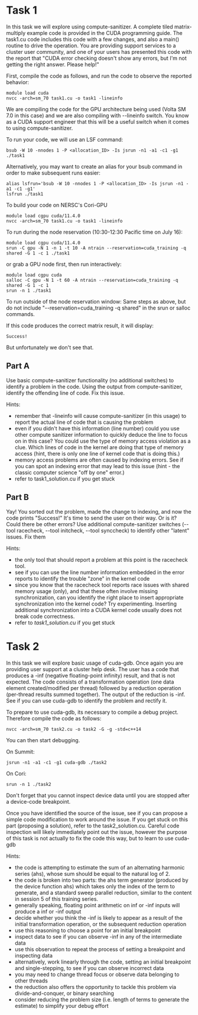 # **Task 1**

In this task we will explore using compute-sanitizer.  A complete tiled matrix-multiply example code is provided in the CUDA programming guide.  The task1.cu code includes this code with a few changes, and also a main() routine to drive the operation.  You are providing support services to a  cluster user community, and one of your users has presented this code with the report that "CUDA error checking doesn't show any errors, but I'm not getting the right answer.  Please help!"

First, compile the code as follows, and run the code to observe the reported behavior:

```
module load cuda
nvcc -arch=sm_70 task1.cu -o task1 -lineinfo
```

We are compiling the code for the GPU architecture being used (Volta SM 7.0 in this case) and we are also compiling with --lineinfo switch.  You know as a CUDA support engineer that this will be a useful switch when it comes to using compute-sanitizer.

To run your code, we will use an LSF command:

```
bsub -W 10 -nnodes 1 -P <allocation_ID> -Is jsrun -n1 -a1 -c1 -g1 ./task1
```

Alternatively, you may want to create an alias for your bsub command in order to make subsequent runs easier:

```
alias lsfrun='bsub -W 10 -nnodes 1 -P <allocation_ID> -Is jsrun -n1 -a1 -c1 -g1'
lsfrun ./task1
```

To build your code on NERSC's Cori-GPU

```
module load cgpu cuda/11.4.0
nvcc -arch=sm_70 task1.cu -o task1 -lineinfo
```

To run during the node reservation (10:30-12:30 Pacific time on July 16):
```
module load cgpu cuda/11.4.0
srun -C gpu -N 1 -n 1 -t 10 -A ntrain --reservation=cuda_training -q shared -G 1 -c 1 ./task1
```

or grab a GPU node first, then run interactively:
```
module load cgpu cuda 
salloc -C gpu -N 1 -t 60 -A ntrain --reservation=cuda_training -q shared -G 1 -c 1
srun -n 1 ./task1
```

To run outside of the node reservation window:
Same steps as above, but do not include "--reservation=cuda_training -q shared" in the srun or salloc commands.

If this code produces the correct matrix result, it will display:

```
Success!
```

But unfortunately we don't see that.

## Part A 

Use basic compute-sanitizer functionality (no additional switches) to identify a problem in the code.  Using the output from compute-sanitizer, identify the offending line of code. Fix this issue.

Hints:
  - remember that -lineinfo will cause compute-sanitizer (in this usage) to report the actual line of code that is causing the problem
  - even if you didn't have this information (line number) could you use other compute sanitizer information to quickly deduce the line to focus on in this case?  You could use the type of memory access violation as a clue.  Which lines of code in the kernel are doing that type of memory access (hint, there is only one line of kernel code that is doing this.)
  - memory access problems are often caused by indexing errors.  See if you can spot an indexing error that may lead to this issue (hint - the classic computer science "off by one" error.)
  - refer to task1_solution.cu if you get stuck

## Part B

Yay! You sorted out the problem, made the change to indexing, and now the code prints "Success!"  It's time to send the user on their way.  Or is it?  Could there be other errors?  Use additional compute-sanitizer switches (--tool racecheck, --tool initcheck, --tool synccheck) to identify other "latent" issues.  Fix them

Hints:
  - the only tool that should report a problem at this point is the racecheck tool.
  - see if you can use the line number information embedded in the error reports to identify the trouble "zone" in the kernel code
  - since you know that the racecheck tool reports race issues with shared memory usage (only), and that these often involve missing synchronization, can you identify the right place to insert appropriate synchronization into the kernel code?  Try experimenting. Inserting additional synchronization into a CUDA kernel code usually does not break code correctness.
  - refer to *task1_solution.cu* if you get stuck

# **Task 2**

In this task we will explore basic usage of cuda-gdb. Once again you are providing user support at a cluster help desk. The user has a code that produces a -inf (negative floating-point infinity) result, and that is not expected. The code consists of a transformation operation (one data element created/modified per thread) followed by a reduction operation (per-thread results summed together). The output of the reduction is -inf. See if you can use cuda-gdb to identify the problem and rectify it.

To prepare to use cuda-gdb, its necessary to compile a debug project. Therefore compile the code as follows:

```
nvcc -arch=sm_70 task2.cu -o task2 -G -g -std=c++14
```

You can then start debugging.

On Summit:

```
jsrun -n1 -a1 -c1 -g1 cuda-gdb ./task2
```

On Cori:

```
srun -n 1 ./task2
```

Don't forget that you cannot inspect device data until you are stopped after a device-code breakpoint.

Once you have identified the source of the issue, see if you can propose a simple code modification to work around the issue.  If you get stuck on this part (proposing a solution), refer to the task2_solution.cu.  Careful code inspection will likely immediately point out the issue, however the purpose of this task is not actually to fix the code this way, but to learn to use cuda-gdb

Hints:
 - the code is attempting to estimate the sum of an alternating harmonic series (ahs), whose sum should be equal to the natural log of 2.
 - the code is broken into two parts: the ahs term generator (produced by the device function ahs) which takes only the index of the term to generate, and a standard sweep parallel reduction, similar to the content in session 5 of this training series.
 - generally speaking, floating point arithmetic on inf or -inf inputs will produce a inf or -inf output
 - decide whether you think the -inf is likely to appear as a result of the initial transformation operation, or the subsequent reduction operation
 - use this reasoning to choose a point for an initial breakpoint
 - inspect data to see if you can observe -inf in any of the intermediate data
 - use this observation to repeat the process of setting a breakpoint and inspecting data
 - alternatively, work linearly through the code, setting an initial breakpoint and single-stepping, to see if you can observe incorrect data
 - you may need to change thread focus or observe data belonging to other threads
 - the reduction also offers the opportunity to tackle this problem via divide-and-conquer, or binary searching
 - consider reducing the problem size (i.e. length of terms to generate the estimate) to simplify your debug effort
